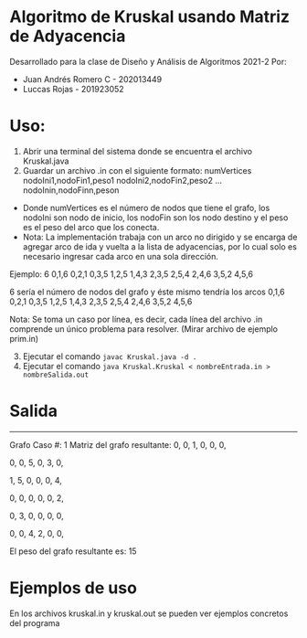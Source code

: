 # Algoritmo de Kruskal usando Matriz de Adyacencia
Desarrollado para la clase de Diseño y Análisis de Algoritmos 2021-2
Por: 
* Juan Andrés Romero C - 202013449
* Luccas Rojas - 201923052

# Uso:
1. Abrir una terminal del sistema donde se encuentra el archivo Kruskal.java
2. Guardar un archivo .in con el siguiente formato:
numVertices nodoIni1,nodoFin1,peso1 nodoIni2,nodoFin2,peso2 ... nodoInin,nodoFinn,peson

- Donde numVertices es el número de nodos que tiene el grafo, los nodoIni son nodo de inicio, los nodoFin son los nodo destino y el peso es el peso del arco que los conecta.
- Nota: La implementación trabaja con un arco no dirigido y se encarga de agregar arco de ida y vuelta a la lista de adyacencias, por lo cual solo es necesario ingresar cada arco en una sola dirección.

Ejemplo:
6 0,1,6 0,2,1 0,3,5 1,2,5 1,4,3 2,3,5 2,5,4 2,4,6 3,5,2 4,5,6

6 sería el número de nodos del grafo y éste mismo tendría los arcos
0,1,6
0,2,1
0,3,5
1,2,5
1,4,3
2,3,5
2,5,4
2,4,6
3,5,2
4,5,6

Nota: Se toma un caso por línea, es decir, cada línea del archivo .in comprende un único problema para resolver. (Mirar archivo de ejemplo prim.in)

3. Ejecutar el comando `javac Kruskal.java -d .`
4. Ejecutar el comando `java Kruskal.Kruskal < nombreEntrada.in > nombreSalida.out`

# Salida
---------------------------------------------
Grafo Caso #: 1
Matriz del grafo resultante: 
0, 0, 1, 0, 0, 0, 

0, 0, 5, 0, 3, 0, 

1, 5, 0, 0, 0, 4, 

0, 0, 0, 0, 0, 2, 

0, 3, 0, 0, 0, 0, 

0, 0, 4, 2, 0, 0, 

El peso del grafo resultante es: 15

# Ejemplos de uso
En los archivos kruskal.in y kruskal.out se pueden ver ejemplos concretos del programa